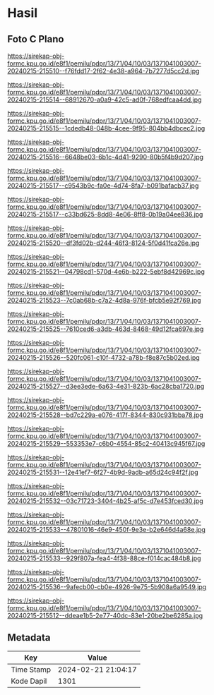 # Hasil

## Foto C Plano

https://sirekap-obj-formc.kpu.go.id/e8f1/pemilu/pdpr/13/71/04/10/03/1371041003007-20240215-215510--f76fdd17-2f62-4e38-a964-7b7277d5cc2d.jpg

https://sirekap-obj-formc.kpu.go.id/e8f1/pemilu/pdpr/13/71/04/10/03/1371041003007-20240215-215514--68912670-a0a9-42c5-ad0f-768edfcaa4dd.jpg

https://sirekap-obj-formc.kpu.go.id/e8f1/pemilu/pdpr/13/71/04/10/03/1371041003007-20240215-215515--1cdedb48-048b-4cee-9f95-804bb4dbcec2.jpg

https://sirekap-obj-formc.kpu.go.id/e8f1/pemilu/pdpr/13/71/04/10/03/1371041003007-20240215-215516--6648be03-6b1c-4d41-9290-80b5f4b9d207.jpg

https://sirekap-obj-formc.kpu.go.id/e8f1/pemilu/pdpr/13/71/04/10/03/1371041003007-20240215-215517--c9543b9c-fa0e-4d74-8fa7-b091bafacb37.jpg

https://sirekap-obj-formc.kpu.go.id/e8f1/pemilu/pdpr/13/71/04/10/03/1371041003007-20240215-215517--c33bd625-8dd8-4e06-8ff8-0b19a04ee836.jpg

https://sirekap-obj-formc.kpu.go.id/e8f1/pemilu/pdpr/13/71/04/10/03/1371041003007-20240215-215520--df3fd02b-d244-46f3-8124-5f0d41fca26e.jpg

https://sirekap-obj-formc.kpu.go.id/e8f1/pemilu/pdpr/13/71/04/10/03/1371041003007-20240215-215521--04798cd1-570d-4e6b-b222-5ebf8d42969c.jpg

https://sirekap-obj-formc.kpu.go.id/e8f1/pemilu/pdpr/13/71/04/10/03/1371041003007-20240215-215523--7c0ab68b-c7a2-4d8a-976f-bfcb5e92f769.jpg

https://sirekap-obj-formc.kpu.go.id/e8f1/pemilu/pdpr/13/71/04/10/03/1371041003007-20240215-215525--7610ced6-a3db-463d-8468-49d12fca697e.jpg

https://sirekap-obj-formc.kpu.go.id/e8f1/pemilu/pdpr/13/71/04/10/03/1371041003007-20240215-215526--520fc061-c10f-4732-a78b-f8e87c5b02ed.jpg

https://sirekap-obj-formc.kpu.go.id/e8f1/pemilu/pdpr/13/71/04/10/03/1371041003007-20240215-215527--d3ee3ede-6a63-4e31-823b-6ac28cba1720.jpg

https://sirekap-obj-formc.kpu.go.id/e8f1/pemilu/pdpr/13/71/04/10/03/1371041003007-20240215-215528--bd7c229a-e076-417f-8344-830c931bba78.jpg

https://sirekap-obj-formc.kpu.go.id/e8f1/pemilu/pdpr/13/71/04/10/03/1371041003007-20240215-215529--553353e7-c6b0-4554-85c2-40413c945f67.jpg

https://sirekap-obj-formc.kpu.go.id/e8f1/pemilu/pdpr/13/71/04/10/03/1371041003007-20240215-215531--12e41ef7-6f27-4b9d-9adb-a65d24c94f2f.jpg

https://sirekap-obj-formc.kpu.go.id/e8f1/pemilu/pdpr/13/71/04/10/03/1371041003007-20240215-215532--03c71723-3404-4b25-af5c-d7e453fced30.jpg

https://sirekap-obj-formc.kpu.go.id/e8f1/pemilu/pdpr/13/71/04/10/03/1371041003007-20240215-215533--47801016-46e9-450f-9e3e-b2e646d4a68e.jpg

https://sirekap-obj-formc.kpu.go.id/e8f1/pemilu/pdpr/13/71/04/10/03/1371041003007-20240215-215533--929f807a-fea4-4f38-88ce-f014cac484b8.jpg

https://sirekap-obj-formc.kpu.go.id/e8f1/pemilu/pdpr/13/71/04/10/03/1371041003007-20240215-215536--9afecb00-cb0e-4926-9e75-5b908a6a9549.jpg

https://sirekap-obj-formc.kpu.go.id/e8f1/pemilu/pdpr/13/71/04/10/03/1371041003007-20240215-215512--ddeae1b5-2e77-40dc-83e1-20be2be6285a.jpg


## Metadata

| Key        | Value               |
| ---------- | ------------------- |
| Time Stamp | 2024-02-21 21:04:17 |
| Kode Dapil | 1301                |



